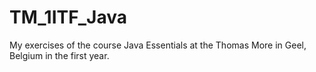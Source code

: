 # TM_1ITF_Java
My exercises of the course Java Essentials at the Thomas More in Geel, Belgium in the first year.
